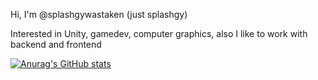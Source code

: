 Hi, I'm @splashgywastaken (just splashgy)

Interested in Unity, gamedev, computer graphics, also I like to work with backend and frontend 

[![Anurag's GitHub stats](https://github-readme-stats.vercel.app/api?username=splashgywastaken&show_icons=true&theme=radical)](https://github.com/anuraghazra/github-readme-stats)
